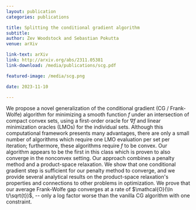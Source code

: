```yaml
---
layout: publication
categories: publications

title: Splitting the conditional gradient algorithm
subtitle: 
author: Zev Woodstock and Sebastian Pokutta
venue: arXiv

link-text: arXiv
link: http://arxiv.org/abs/2311.05381
link-download: /media/publications/scg.pdf

featured-image: /media/scg.png

date: 2023-11-10

---
```

We propose a novel generalization of the conditional gradient (CG / Frank-Wolfe) algorithm for minimizing a smooth function $f$ under an intersection of compact convex sets, using a first-order oracle for $\nabla f$ and linear minimization oracles (LMOs) for the individual sets. Although this computational framework presents many advantages, there are only a small number of algorithms which require one LMO evaluation per set per iteration; furthermore, these algorithms require $f$ to be convex. Our algorithm appears to be the first in this class which is proven to also converge in the nonconvex setting. Our approach combines a penalty method and a product-space relaxation. We show that one conditional gradient step is sufficient for our penalty method to converge, and we provide several analytical results on the product-space relaxation's properties and connections to other problems in optimization. We prove that our average Frank-Wolfe gap converges at a rate of $\mathcal{O}(\ln t/\sqrt{t})$, -- only a log factor worse than the vanilla CG algorithm with one constraint.
